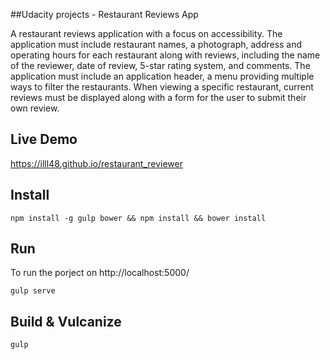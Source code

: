 ##Udacity projects - Restaurant Reviews App

A restaurant reviews application with a focus on accessibility. The application must include restaurant names, a photograph, address and operating hours for each restaurant along with reviews, including the name of the reviewer, date of review, 5-star rating system, and comments. The application must include an application header, a menu providing multiple ways to filter the restaurants. When viewing a specific restaurant, current reviews must be displayed along with a form for the user to submit their own review.

Live Demo
-------------
https://illl48.github.io/restaurant_reviewer 

Install
-------------
```shell
npm install -g gulp bower && npm install && bower install
```

Run
-------------
To run the porject on http://localhost:5000/ 
```shell
gulp serve
```

Build & Vulcanize
-------------
```shell
gulp
```
